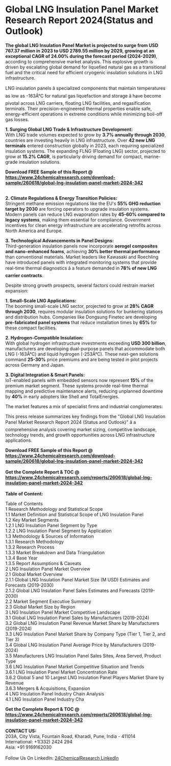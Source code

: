 <h1>Global LNG Insulation Panel Market Research Report 2024(Status and Outlook)</h1><p><strong>The global LNG Insulation Panel Market is projected to surge from USD 767.37 million in 2023 to USD 2789.55 million by 2029, growing at an exceptional CAGR of 24.00% during the forecast period (2024-2029)</strong>, according to comprehensive market analysis. This explosive growth is driven by escalating global demand for liquefied natural gas as a transitional fuel and the critical need for efficient cryogenic insulation solutions in LNG infrastructure.</p><p>LNG insulation panels â specialized components that maintain temperatures as low as -163Â°C for natural gas liquefaction and storage â have become pivotal across LNG carriers, floating LNG facilities, and regasification terminals. Their precision-engineered thermal properties enable safe, energy-efficient operations in extreme conditions while minimizing boil-off gas losses.</p><p><strong>1. Surging Global LNG Trade &amp; Infrastructure Development:</strong><br>
With LNG trade volumes expected to grow by <strong>3.7% annually through 2030</strong>, countries are investing heavily in LNG infrastructure. Over <strong>42 new LNG terminals</strong> entered construction globally in 2023, each requiring specialized insulation systems. The expanding FLNG (Floating LNG) sector, projected to grow at <strong>15.2% CAGR</strong>, is particularly driving demand for compact, marine-grade insulation solutions.</p><div><b>Download FREE Sample of this Report @ 
            <a href="https://www.24chemicalresearch.com/download-sample/260618/global-lng-insulation-panel-market-2024-342">
            https://www.24chemicalresearch.com/download-sample/260618/global-lng-insulation-panel-market-2024-342</a></b></div><br><p><strong>2. Climate Regulations &amp; Energy Transition Policies:</strong><br>
Stringent methane emission regulations like the EU's <strong>55% GHG reduction target by 2030</strong> are forcing operators to upgrade insulation systems. Modern panels can reduce LNG evaporation rates by <strong>45-60% compared to legacy systems</strong>, making them essential for compliance. Government incentives for clean energy infrastructure are accelerating retrofits across North America and Europe.</p><p><strong>3. Technological Advancements in Panel Designs:</strong><br>
Third-generation insulation panels now incorporate <strong>aerogel composites and nano-enhanced foams</strong>, achieving <strong>30% better thermal performance</strong> than conventional materials. Market leaders like Kawasaki and Roechling have introduced panels with integrated monitoring systems that provide real-time thermal diagnostics â a feature demanded in <strong>78% of new LNG carrier contracts</strong>.</p><p>Despite strong growth prospects, several factors could restrain market expansion:</p><p><strong>1. Small-Scale LNG Applications:</strong><br>
The booming small-scale LNG sector, projected to grow at <strong>28% CAGR through 2030</strong>, requires modular insulation solutions for bunkering stations and distribution hubs. Companies like Dongsung Finetec are developing <strong>pre-fabricated panel systems</strong> that reduce installation times by <strong>65%</strong> for these compact facilities.</p><p><strong>2. Hydrogen-Compatible Insulation:</strong><br>
With global hydrogen infrastructure investments exceeding <strong>USD 300 billion</strong>, manufacturers are developing dual-purpose panels that accommodate both LNG (-163Â°C) and liquid hydrogen (-253Â°C). These next-gen solutions command <strong>25-30%</strong> price premiums and are being tested in pilot projects across Germany and Japan.</p><p><strong>3. Digital Integration &amp; Smart Panels:</strong><br>
IoT-enabled panels with embedded sensors now represent <strong>15%</strong> of the premium market segment. These systems provide real-time thermal mapping and predictive maintenance alerts, reducing unplanned downtime by <strong>40%</strong> in early adopters like Shell and TotalEnergies.</p><p>The market features a mix of specialist firms and industrial conglomerates:</p><p>This press release summarizes key findings from the "Global LNG Insulation Panel Market Research Report 2024 (Status and Outlook)" â a comprehensive analysis covering market sizing, competitive landscape, technology trends, and growth opportunities across LNG infrastructure applications.</p><div><b>Download FREE Sample of this Report @ 
            <a href="https://www.24chemicalresearch.com/download-sample/260618/global-lng-insulation-panel-market-2024-342">
            https://www.24chemicalresearch.com/download-sample/260618/global-lng-insulation-panel-market-2024-342</a></b></div><br><div><b>Get the Complete Report & TOC @ 
            <a href="https://www.24chemicalresearch.com/reports/260618/global-lng-insulation-panel-market-2024-342">
            https://www.24chemicalresearch.com/reports/260618/global-lng-insulation-panel-market-2024-342</a></b></div><br>
            <b>Table of Content:</b><p>Table of Contents<br />
1 Research Methodology and Statistical Scope<br />
1.1 Market Definition and Statistical Scope of LNG Insulation Panel<br />
1.2 Key Market Segments<br />
1.2.1 LNG Insulation Panel Segment by Type<br />
1.2.2 LNG Insulation Panel Segment by Application<br />
1.3 Methodology & Sources of Information<br />
1.3.1 Research Methodology<br />
1.3.2 Research Process<br />
1.3.3 Market Breakdown and Data Triangulation<br />
1.3.4 Base Year<br />
1.3.5 Report Assumptions & Caveats<br />
2 LNG Insulation Panel Market Overview<br />
2.1 Global Market Overview<br />
2.1.1 Global LNG Insulation Panel Market Size (M USD) Estimates and Forecasts (2019-2030)<br />
2.1.2 Global LNG Insulation Panel Sales Estimates and Forecasts (2019-2030)<br />
2.2 Market Segment Executive Summary<br />
2.3 Global Market Size by Region<br />
3 LNG Insulation Panel Market Competitive Landscape<br />
3.1 Global LNG Insulation Panel Sales by Manufacturers (2019-2024)<br />
3.2 Global LNG Insulation Panel Revenue Market Share by Manufacturers (2019-2024)<br />
3.3 LNG Insulation Panel Market Share by Company Type (Tier 1, Tier 2, and Tier 3)<br />
3.4 Global LNG Insulation Panel Average Price by Manufacturers (2019-2024)<br />
3.5 Manufacturers LNG Insulation Panel Sales Sites, Area Served, Product Type<br />
3.6 LNG Insulation Panel Market Competitive Situation and Trends<br />
3.6.1 LNG Insulation Panel Market Concentration Rate<br />
3.6.2 Global 5 and 10 Largest LNG Insulation Panel Players Market Share by Revenue<br />
3.6.3 Mergers & Acquisitions, Expansion<br />
4 LNG Insulation Panel Industry Chain Analysis<br />
4.1 LNG Insulation Panel Industry Cha</p><div><b>Get the Complete Report & TOC @ 
            <a href="https://www.24chemicalresearch.com/reports/260618/global-lng-insulation-panel-market-2024-342">
            https://www.24chemicalresearch.com/reports/260618/global-lng-insulation-panel-market-2024-342</a></b></div><br><b>CONTACT US:</b><br>
            203A, City Vista, Fountain Road, Kharadi, Pune, India - 411014<br>
            International: +1(332) 2424 294<br>
            Asia: +91 9169162030 <br><br>
            Follow Us On LinkedIn: <a href="https://www.linkedin.com/company/24chemicalresearch/">24ChemicalResearch LinkedIn</a>